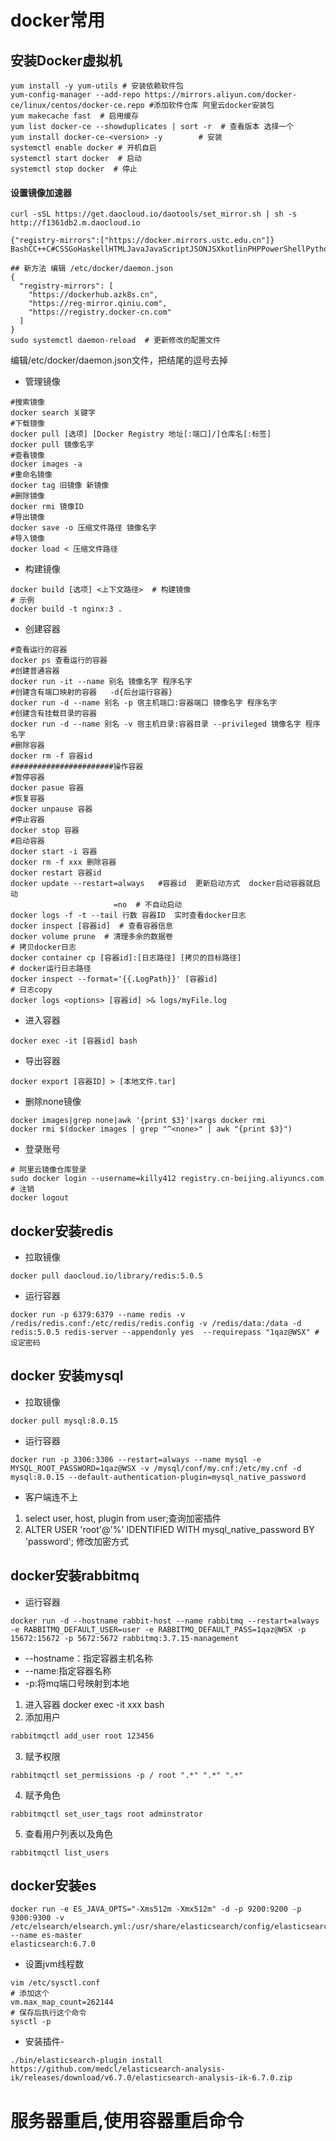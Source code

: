 # docker常用

##  安装Docker虚拟机

```shell
yum install -y yum-utils # 安装依赖软件包
yum-config-manager --add-repo https://mirrors.aliyun.com/docker-ce/linux/centos/docker-ce.repo #添加软件仓库 阿里云docker安装包
yum makecache fast  # 启用缓存
yum list docker-ce --showduplicates | sort -r  # 查看版本 选择一个
yum install docker-ce-<version> -y        # 安装
systemctl enable docker # 开机自启
systemctl start docker  # 启动
systemctl stop docker  # 停止
```

#### 设置镜像加速器

```shell
curl -sSL https://get.daocloud.io/daotools/set_mirror.sh | sh -s http://f1361db2.m.daocloud.io
```

```shell
{"registry-mirrors":["https://docker.mirrors.ustc.edu.cn"]}
BashCC++C#CSSGoHaskellHTMLJavaJavaScriptJSONJSXkotlinPHPPowerShellPythonRubyRustSQLSwiftTypeScriptXML

## 新方法 编辑 /etc/docker/daemon.json
{
  "registry-mirrors": [
    "https://dockerhub.azk8s.cn",
    "https://reg-mirror.qiniu.com",
    "https://registry.docker-cn.com"
  ]
}
sudo systemctl daemon-reload  # 更新修改的配置文件
```

编辑/etc/docker/daemon.json文件，把结尾的逗号去掉

- 管理镜像

```shell
#搜索镜像
docker search 关键字
#下载镜像
docker pull [选项] [Docker Registry 地址[:端口]/]仓库名[:标签]
docker pull 镜像名字
#查看镜像
docker images -a 
#重命名镜像
docker tag 旧镜像 新镜像
#删除镜像
docker rmi 镜像ID
#导出镜像
docker save -o 压缩文件路径 镜像名字
#导入镜像
docker load < 压缩文件路径
```
- 构建镜像
```shell
docker build [选项] <上下文路径>  # 构建镜像
# 示例
docker build -t nginx:3 .
```
-  创建容器

```shell
#查看运行的容器
docker ps 查看运行的容器
#创建普通容器
docker run -it --name 别名 镜像名字 程序名字
#创建含有端口映射的容器   -d{后台运行容器}
docker run -d --name 别名 -p 宿主机端口:容器端口 镜像名字 程序名字
#创建含有挂载目录的容器
docker run -d --name 别名 -v 宿主机目录:容器目录 --privileged 镜像名字 程序名字
#删除容器
docker rm -f 容器id
#######################操作容器
#暂停容器
docker pasue 容器
#恢复容器
docker unpause 容器
#停止容器
docker stop 容器
#启动容器
docker start -i 容器
docker rm -f xxx 删除容器 
docker restart 容器id
docker update --restart=always   #容器id  更新启动方式  docker启动容器就启动
                       =no  # 不自动启动
docker logs -f -t --tail 行数 容器ID  实时查看docker日志
docker inspect [容器id]  # 查看容器信息
docker volume prune  # 清理多余的数据卷
# 拷贝docker日志
docker container cp [容器id]:[日志路径] [拷贝的目标路径]
# docker运行日志路径
docker inspect --format='{{.LogPath}}' [容器id]
# 日志copy
docker logs <options> [容器id] >& logs/myFile.log
```

- 进入容器

```shell
docker exec -it [容器id] bash
```
- 导出容器

```shell
docker export [容器ID] > [本地文件.tar]
```

- 删除none镜像
```shell
docker images|grep none|awk '{print $3}'|xargs docker rmi 
docker rmi $(docker images | grep "^<none>" | awk "{print $3}")
```

- 登录账号
```shell
# 阿里云镜像仓库登录
sudo docker login --username=killy412 registry.cn-beijing.aliyuncs.com
# 注销
docker logout
```

## docker安装redis

- 拉取镜像

```shell
docker pull daocloud.io/library/redis:5.0.5
```

- 运行容器

```shell
docker run -p 6379:6379 --name redis -v /redis/redis.conf:/etc/redis/redis.config -v /redis/data:/data -d redis:5.0.5 redis-server --appendonly yes  --requirepass "1qaz@WSX" # 设定密码
```

## docker 安装mysql
- 拉取镜像

```shell
docker pull mysql:8.0.15
```
- 运行容器
```
docker run -p 3306:3306 --restart=always --name mysql -e MYSQL_ROOT_PASSWORD=1qaz@WSX -v /mysql/conf/my.cnf:/etc/my.cnf -d mysql:8.0.15 --default-authentication-plugin=mysql_native_password 
```
- 客户端连不上
1. select user, host, plugin from user;查询加密插件
2. ALTER USER 'root'@'%' IDENTIFIED WITH mysql_native_password BY 'password'; 修改加密方式

## docker安装rabbitmq
- 运行容器
```shell
docker run -d --hostname rabbit-host --name rabbitmq --restart=always -e RABBITMQ_DEFAULT_USER=user -e RABBITMQ_DEFAULT_PASS=1qaz@WSX -p 15672:15672 -p 5672:5672 rabbitmq:3.7.15-management
```
- --hostname：指定容器主机名称
- --name:指定容器名称
- -p:将mq端口号映射到本地

1. 进入容器 docker exec -it xxx bash
2. 添加用户
```cmd
rabbitmqctl add_user root 123456
```
3. 赋予权限
```shell
rabbitmqctl set_permissions -p / root ".*" ".*" ".*"
```
4. 赋予角色
```
rabbitmqctl set_user_tags root adminstrator
```
5. 查看用户列表以及角色

```
rabbitmqctl list_users
```

## docker安装es

```shell
docker run -e ES_JAVA_OPTS="-Xms512m -Xmx512m" -d -p 9200:9200 -p 9300:9300 -v /etc/elsearch/elsearch.yml:/usr/share/elasticsearch/config/elasticsearch.yml --name es-master
elasticsearch:6.7.0
```

- 设置jvm线程数

```shell
vim /etc/sysctl.conf
# 添加这个
vm.max_map_count=262144 
# 保存后执行这个命令
sysctl -p
```

- 安装插件-

```shell
./bin/elasticsearch-plugin install https://github.com/medcl/elasticsearch-analysis-ik/releases/download/v6.7.0/elasticsearch-analysis-ik-6.7.0.zip
```


# **服务器重启,使用容器重启命令**

